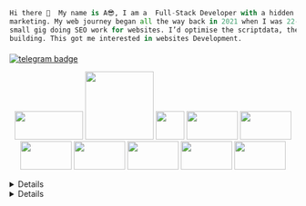 ```python
Hi there 👋  My name is A😎, I am a  Full-Stack Developer with a hidden side-love for digital 
marketing. My web journey began all the way back in 2021 when I was 22-years old and started a 
small gig doing SEO work for websites. I’d optimise the scriptdata, the texts, and do some link 
building. This got me interested in websites Development.
```
#### 
[![telegram badge](https://img.shields.io/badge/ContactMe-30302f?style=for-the-badge&logo=telegram)](https://t.me/genaral7)

<p align="center">
  <img width="120px" height="50px" src="https://img.shields.io/badge/-JavaScript-grey?style=flat-square&logo=javascript" />
  <img width="120px" "height="50px" src="https://img.shields.io/badge/-Node.js-orange?style=flat-square&logo=Node.js" />
  <img width="50px" height="50px" src="https://img.shields.io/badge/-HTML5-black?style=flat-square&logo=html5&logoColor=e34f26" />
  <img width="90px" height="50px" src="https://img.shields.io/badge/-CSS-silver?style=flat-square&logo=css3&logoColor=1572b6" />
  <img width="90px" height="50px" src="https://img.shields.io/badge/-Git-navy?style=flat-square&logo=git" />
  <img width="90px" height="50px" src="https://img.shields.io/badge/-GitHub-blue?style=flat-square&logo=github" /> 
  <img width="90px" height="50px" src="https://img.shields.io/badge/-PYTHON-gold?style=flat-square&logo=python" />  
  <img width="90px" height="50px" src="https://img.shields.io/badge/-MANGODB-green?style=flat-square&logo=MangoDb" />
  <img width="90px" height="50px" src="https://img.shields.io/badge/-REACT-indigo?style=flat-square&logo=react" />
  <img width="90px" height="50px" src="https://img.shields.io/badge/-EXPRESS-blue?style=flat-square&logo=express" /> <br>


</p>

<details>
Spydeey is a ✨ special ✨ repository because its `README.md` (this file) appears on your GitHub profile.
You can click the Preview link to take a look at your changes.
</details>

<details>

<p align="center">
<img src="https://github-stats-alpha.vercel.app/api/?username=spydeey&cc=000&tc=00ff00&ic=fff000&bc=fff" align="center" width="100%">name
</p>

</details>
